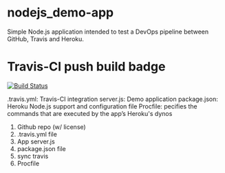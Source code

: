 # nodejs_demo-app
Simple Node.js application intended to test a DevOps pipeline between GitHub, Travis and Heroku.

# Travis-CI push build badge
[![Build Status](https://travis-ci.org/ffilho/nodejs_demo-app.svg?branch=master)](https://travis-ci.org/ffilho/nodejs_demo-app)

.travis.yml: Travis-CI integration
server.js: Demo application
package.json: Heroku Node.js support and configuration file
Procfile: pecifies the commands that are executed by the app’s Heroku's dynos

1. Github repo (w/ license)
2. .travis.yml file
3. App server.js
4. package.json file
5. sync travis
6. Procfile